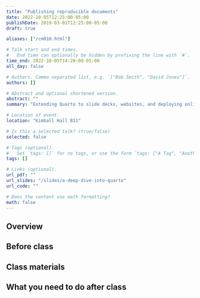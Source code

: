 ```yaml
---
title: "Publishing reproducible documents"
date: 2022-10-05T12:25:00-05:00
publishDate: 2019-03-01T12:25:00-05:00
draft: true

aliases: ["/cm010.html"]

# Talk start and end times.
#   End time can optionally be hidden by prefixing the line with `#`.
time_end: 2022-10-05T14:20:00-05:00
all_day: false

# Authors. Comma separated list, e.g. `["Bob Smith", "David Jones"]`.
authors: []

# Abstract and optional shortened version.
abstract: ""
summary: "Extending Quarto to slide decks, websites, and deploying online."

# Location of event.
location: "Kimball Hall B11"

# Is this a selected talk? (true/false)
selected: false

# Tags (optional).
#   Set `tags: []` for no tags, or use the form `tags: ["A Tag", "Another Tag"]` for one or more tags.
tags: []

# Links (optional).
url_pdf: ""
url_slides: "/slides/a-deep-dive-into-quarto"
url_code: ""

# Does the content use math formatting?
math: false
---
```




## Overview


## Before class


## Class materials


## What you need to do after class

